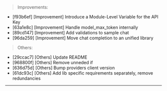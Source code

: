 > Improvements:
- [f93b6ef] [Improvement] Introduce a Module-Level Variable for the API Key
- [63a1e8c] [Improvement] Handle model_max_token internally
- [89cd147] [Improvement] Add validations to sample chat
- [96da259] [Improvement] Move chat completion to an unified library

> Others:
- [29ccac7] [Others] Update README
- [968800f] [Others] Remove unneded if
- [636d75d] [Others] Bump providers client version
- [61dc93c] [Others] Add lib specific requirements separately, remove redundancies


---
